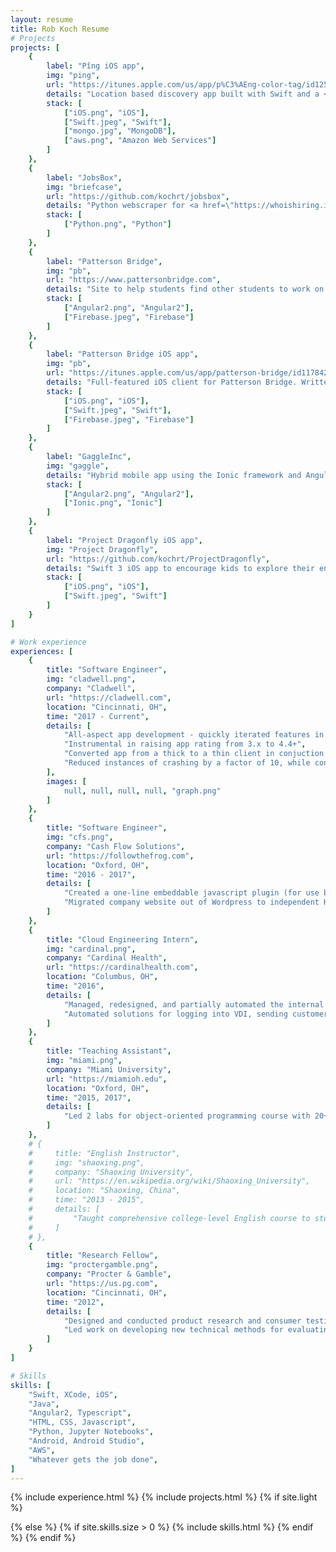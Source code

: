 ```yaml
---
layout: resume
title: Rob Koch Resume
# Projects
projects: [
    {
        label: "Pîng iOS app",
        img: "ping",
        url: "https://itunes.apple.com/us/app/p%C3%AEng-color-tag/id1251194813?ls=1&mt=8", 
        details: "Location based discovery app built with Swift and a <a href=\"https://www.perfect.org\">Swift Perfect</a> REST API on AWS.",
        stack: [
            ["iOS.png", "iOS"],
            ["Swift.jpeg", "Swift"],
            ["mongo.jpg", "MongoDB"],
            ["aws.png", "Amazon Web Services"]
        ]
    },
    {
        label: "JobsBox",
        img: "briefcase",
        url: "https://github.com/kochrt/jobsbox",
        details: "Python webscraper for <a href=\"https://whoishiring.io\">whoishiring.io</a> based on keywords",
        stack: [
            ["Python.png", "Python"]
        ]
    },
    {
        label: "Patterson Bridge", 
        img: "pb",
        url: "https://www.pattersonbridge.com", 
        details: "Site to help students find other students to work on projects together. Why wait for a startup weekend to find talent and start your business? Written in Angular2 with Google's Firebase as a backend.",
        stack: [
            ["Angular2.png", "Angular2"], 
            ["Firebase.jpeg", "Firebase"]
        ]
    },
    {
        label: "Patterson Bridge iOS app", 
        img: "pb",
        url: "https://itunes.apple.com/us/app/patterson-bridge/id1178426060?mt=8", 
        details: "Full-featured iOS client for Patterson Bridge. Written in Swift 3 for iPad and iPhone.",
        stack: [
            ["iOS.png", "iOS"], 
            ["Swift.jpeg", "Swift"], 
            ["Firebase.jpeg", "Firebase"]
        ]
    },
    {
        label: "GaggleInc", 
        img: "gaggle",
        details: "Hybrid mobile app using the Ionic framework and Angular2 in a three-person Agile development environment",
        stack: [
            ["Angular2.png", "Angular2"],
            ["Ionic.png", "Ionic"]
        ]
    },
    {
        label: "Project Dragonfly iOS app", 
        img: "Project Dragonfly",
        url: "https://github.com/kochrt/ProjectDragonfly", 
        details: "Swift 3 iOS app to encourage kids to explore their environment and ask scientific questions",
        stack: [
            ["iOS.png", "iOS"], 
            ["Swift.jpeg", "Swift"]
        ]
    }
]

# Work experience
experiences: [
    {
        title: "Software Engineer",
        img: "cladwell.png",
        company: "Cladwell",
        url: "https://cladwell.com",
        location: "Cincinnati, OH",
        time: "2017 - Current",
        details: [
            "All-aspect app development - quickly iterated features in response to market demands in a fast-paced startup environment",
            "Instrumental in raising app rating from 3.x to 4.4+",
            "Converted app from a thick to a thin client in conjuction with API rollout",
            "Reduced instances of crashing by a factor of 10, while continuously adding new features"
        ],
        images: [
            null, null, null, null, "graph.png"
        ]
    },
    {
        title: "Software Engineer",
        img: "cfs.png",
        company: "Cash Flow Solutions",
        url: "https://followthefrog.com",
        location: "Oxford, OH",
        time: "2016 - 2017",
        details: [ 
            "Created a one-line embeddable javascript plugin (for use by clients to accept payments) as an alternative to interacting directly with our API",
            "Migrated company website out of Wordpress to independent HTML/CSS/JS"
        ]
    },
    {
        title: "Cloud Engineering Intern",
        img: "cardinal.png",
        company: "Cardinal Health",
        url: "https://cardinalhealth.com",
        location: "Columbus, OH",
        time: "2016",
        details: [
            "Managed, redesigned, and partially automated the internal requisition process for Amazon Web Services (AWS) resources",
            "Automated solutions for logging into VDI, sending customer emails based on data from an Excel spreadsheet, and entering queries into Neo4j graph database using Python"
        ]
    },
    {
        title: "Teaching Assistant",
        img: "miami.png",
        company: "Miami University",
        url: "https://miamioh.edu",
        location: "Oxford, OH",
        time: "2015, 2017",
        details: [
            "Led 2 labs for object-oriented programming course with 20+ students in each lab, focusing on object-oriented principles and design, good coding practices, and readability"
        ]
    },
    # {
    #     title: "English Instructor",
    #     img: "shaoxing.png",
    #     company: "Shaoxing University",
    #     url: "https://en.wikipedia.org/wiki/Shaoxing_University",
    #     location: "Shaoxing, China",
    #     time: "2013 - 2015",
    #     details: [
    #         "Taught comprehensive college-level English course to students while learning Chinese"
    #     ]
    # },
    {
        title: "Research Fellow",
        img: "proctergamble.png",
        company: "Procter & Gamble",
        url: "https://us.pg.com",
        location: "Cincinnati, OH",
        time: "2012",
        details: [
            "Designed and conducted product research and consumer testing using biometric tools and human factors, including facial expression coding, eye tracking using Tobii, implicit cognition studies, and Facial Action Coding System (FACS)",
            "Led work on developing new technical methods for evaluating product performance based on sensory feedback from consumers (Pantene)"
        ]
    }
]

# Skills
skills: [
    "Swift, XCode, iOS",
    "Java",
    "Angular2, Typescript",
    "HTML, CSS, Javascript",
    "Python, Jupyter Notebooks",
    "Android, Android Studio",
    "AWS",
    "Whatever gets the job done",
]
---
```

{% include experience.html %}
{% include projects.html %}
{% if site.light %}

{% else %}
    {% if site.skills.size > 0 %}
        {% include skills.html %}
    {% endif %}
{% endif %}

